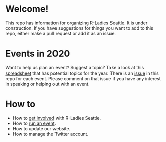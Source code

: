 # Welcome! 

This repo has information for organizing R-Ladies Seattle. It is under construction. If you have suggestions for things you want to add to this repo, either make a pull request or add it as an issue.

# Events in 2020

Want to help us plan an event? Suggest a topic? Take a look at this [spreadsheet](https://docs.google.com/spreadsheets/d/1MbtC31oSpPp8kmpekKGl6J9Xlg5hmg2nrOzZcpaOSnc/edit?usp=sharing) that has potential topics for the year.
There is an [issue](https://github.com/rladies-seattle/rladies-seattle-organizing/issues) in this repo for each event. Please comment on that issue if you have any interest in speaking or helping out with an event.

# How to

* How to [get involved](how-to-get-involved.md) with R-Ladies Seattle.
* How to [run an event](how-to-run-an-event.md).
* How to update our website.
* How to manage the Twitter account.
